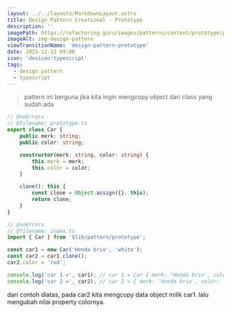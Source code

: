 ```yaml
---
layout: ../../layouts/MarkdownLayout.astro
title: Design Pattern Creational - Prototype
description: ''
imagePath: https://refactoring.guru/images/patterns/content/prototype/prototype-2x.png
imageAlt: img-design-pattern
viewTransitionName: 'design-pattern-prototype'
date: 2023-12-12 09:00
icon: 'devicon:typescript'
tags:
  - design pattern
  - typescript
---
```


<blockquote>
pattern ini berguna jika kita ingin mengcopy object dari class yang sudah ada
</blockquote>

```ts
// @noErrors
// @filename: prototype.ts
export class Car {
	public merk: string;
	public color: string;

	constructor(merk: string, color: string) {
		this.merk = merk;
		this.color = color;
	}

	clone(): this {
		const clone = Object.assign({}, this);
		return clone;
	}
}
```

```ts
// @noErrors
// @filename: index.ts
import { Car } from '$lib/pattern/prototype';

const car1 = new Car('Honda brio', 'white');
const car2 = car1.clone();
car2.color = 'red';

console.log('car 1 =', car1); // car 1 = Car { merk: 'Honda brio', color: 'white' }
console.log('car 2 =', car2); // car 2 = { merk: 'Honda brio', color: 'red' }
```

dari contoh diatas, pada car2 kita mengcopy data object milik car1. lalu mengubah nilai property colornya.
